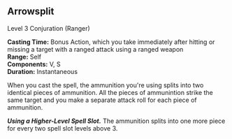 ## Arrowsplit
Level 3 Conjuration (Ranger)

**Casting Time:** Bonus Action, which you take immediately after hitting or missing a target with a ranged attack using a ranged weapon  
**Range:** Self  
**Components:** V, S  
**Duration:** Instantaneous

When you cast the spell, the ammunition you're using splits into two identical pieces of ammunition. All the pieces of ammunintion strike the same target and you make a separate attack roll for each piece of ammunition.

***Using a Higher-Level Spell Slot.*** The ammunition splits into one more piece for every two spell slot levels above 3.